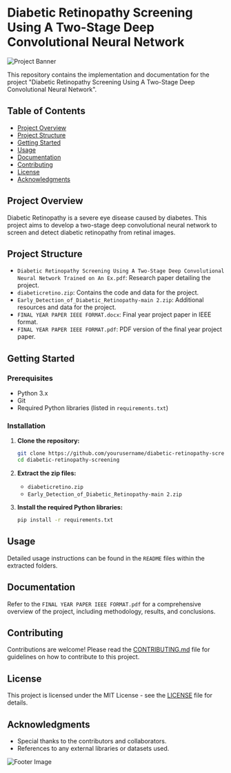 # Diabetic Retinopathy Screening Using A Two-Stage Deep Convolutional Neural Network

![Project Banner](https://via.placeholder.com/1200x400.png?text=Diabetic+Retinopathy+Screening)

This repository contains the implementation and documentation for the project "Diabetic Retinopathy Screening Using A Two-Stage Deep Convolutional Neural Network".

## Table of Contents
- [Project Overview](#project-overview)
- [Project Structure](#project-structure)
- [Getting Started](#getting-started)
- [Usage](#usage)
- [Documentation](#documentation)
- [Contributing](#contributing)
- [License](#license)
- [Acknowledgments](#acknowledgments)

## Project Overview
Diabetic Retinopathy is a severe eye disease caused by diabetes. This project aims to develop a two-stage deep convolutional neural network to screen and detect diabetic retinopathy from retinal images.

## Project Structure
- `Diabetic Retinopathy Screening Using A Two-Stage Deep Convolutional Neural Network Trained on An Ex.pdf`: Research paper detailing the project.
- `diabeticretino.zip`: Contains the code and data for the project.
- `Early_Detection_of_Diabetic_Retinopathy-main 2.zip`: Additional resources and data for the project.
- `FINAL YEAR PAPER IEEE FORMAT.docx`: Final year project paper in IEEE format.
- `FINAL YEAR PAPER IEEE FORMAT.pdf`: PDF version of the final year project paper.

## Getting Started

### Prerequisites
- Python 3.x
- Git
- Required Python libraries (listed in `requirements.txt`)

### Installation
1. **Clone the repository:**
    ```sh
    git clone https://github.com/yourusername/diabetic-retinopathy-screening.git
    cd diabetic-retinopathy-screening
    ```

2. **Extract the zip files:**
    - `diabeticretino.zip`
    - `Early_Detection_of_Diabetic_Retinopathy-main 2.zip`

3. **Install the required Python libraries:**
    ```sh
    pip install -r requirements.txt
    ```

## Usage
Detailed usage instructions can be found in the `README` files within the extracted folders.

## Documentation
Refer to the `FINAL YEAR PAPER IEEE FORMAT.pdf` for a comprehensive overview of the project, including methodology, results, and conclusions.

## Contributing
Contributions are welcome! Please read the [CONTRIBUTING.md](CONTRIBUTING.md) file for guidelines on how to contribute to this project.

## License
This project is licensed under the MIT License - see the [LICENSE](LICENSE) file for details.

## Acknowledgments
- Special thanks to the contributors and collaborators.
- References to any external libraries or datasets used.

![Footer Image](https://via.placeholder.com/1200x200.png?text=Thank+You+for+Visiting)
